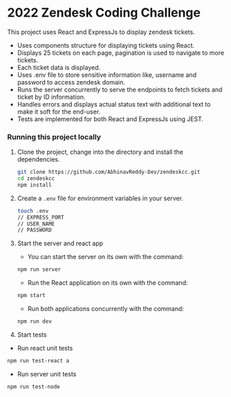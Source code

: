 # 2022 Zendesk Coding Challenge

This project uses React and ExpressJs to display zendesk tickets.

- Uses components structure for displaying tickets using React.
- Displays 25 tickets on each page, pagination is used to navigate to more tickets.
- Each ticket data is displayed.
- Uses .env file to store sensitive information like, username and password to access zendesk domain.
- Runs the server concurrently to serve the endpoints to fetch tickets and ticket by ID information.
- Handles errors and displays actual status text with additional text to make it soft for the end-user.
- Tests are implemented for both React and ExpressJs using JEST.

### Running this project locally

1. Clone the project, change into the directory and install the dependencies.

   ```bash
   git clone https://github.com/AbhinavReddy-Dev/zendeskcc.git
   cd zendeskcc
   npm install
   ```

2. Create a `.env` file for environment variables in your server.

   ```bash
   touch .env
   // EXPRESS_PORT
   // USER_NAME
   // PASSWORD
   ```

3. Start the server and react app

   - You can start the server on its own with the command:

   ```bash
   npm run server
   ```

   - Run the React application on its own with the command:

   ```bash
   npm start
   ```

   - Run both applications concurrently with the command:

   ```bash
   npm run dev
   ```

4. Start tests

- Run react unit tests

```bash
npm run test-react a
```

- Run server unit tests

```bash
npm run test-node
```
